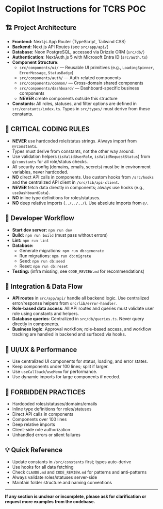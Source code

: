 # Copilot Instructions for TCRS POC

## 🏗️ Project Architecture
- **Frontend:** Next.js App Router (TypeScript, Tailwind CSS)
- **Backend:** Next.js API Routes (see `src/app/api/`)
- **Database:** Neon PostgreSQL, accessed via Drizzle ORM (`src/db/`)
- **Authentication:** NextAuth.js 5 with Microsoft Entra ID (`src/auth.ts`)
- **Component Structure:**
  - `src/components/ui/` — Reusable UI primitives (e.g., `LoadingSpinner`, `ErrorMessage`, `StatusBadge`)
  - `src/components/auth/` — Auth-related components
  - `src/components/common/` — Cross-domain shared components
  - `src/components/dashboard/` — Dashboard-specific business components
  - **NEVER** create components outside this structure
- **Constants:** All roles, statuses, and filter options are defined in `src/constants/index.ts`. Types in `src/types/` must derive from these constants.

## 🚨 CRITICAL CODING RULES
- **NEVER** use hardcoded role/status strings. Always import from `@/constants`.
- Types must derive from constants, not the other way around.
- Use validation helpers (`isValidUserRole`, `isValidRequestStatus`) from `@/constants` for all role/status checks.
- All security config (domains, emails, secrets) must be in environment variables, never hardcoded.
- **NO** direct API calls in components. Use custom hooks from `/src/hooks` and the centralized API client in `/src/lib/api-client`.
- **NEVER** fetch data directly in components; always use hooks (e.g., `useDashboardData`).
- **NO** inline type definitions for roles/statuses.
- **NO** deep relative imports (`../../../`). Use absolute imports from `@/`.

## 🧩 Developer Workflow
- **Start dev server:** `npm run dev`
- **Build:** `npm run build` (must pass without errors)
- **Lint:** `npm run lint`
- **Database:**
  - Generate migrations: `npm run db:generate`
  - Run migrations: `npm run db:migrate`
  - Seed: `npm run db:seed`
  - Reset: `npm run db:reset`
- **Testing:** (infra missing, see `CODE_REVIEW.md` for recommendations)

## 🔗 Integration & Data Flow
- **API routes** in `src/app/api/` handle all backend logic. Use centralized error/response helpers from `src/lib/error-handler`.
- **Role-based data access**: All API routes and queries must validate user role using constants and helpers.
- **Database queries**: Centralized in `src/db/queries.ts`. Never query directly in components.
- **Business logic**: Approval workflow, role-based access, and workflow tracking are handled in backend and surfaced via hooks.

## 🎨 UI/UX & Performance
- Use centralized UI components for status, loading, and error states.
- Keep components under 100 lines; split if larger.
- Use `useCallback`/`useMemo` for performance.
- Use dynamic imports for large components if needed.

## 🚫 FORBIDDEN PRACTICES
- Hardcoded roles/statuses/domains/emails
- Inline type definitions for roles/statuses
- Direct API calls in components
- Components over 100 lines
- Deep relative imports
- Client-side role authorization
- Unhandled errors or silent failures

## 💡 Quick Reference
- Update constants in `/src/constants` first; types auto-derive
- Use hooks for all data fetching
- Check `CLAUDE.md` and `CODE_REVIEW.md` for patterns and anti-patterns
- Always validate roles/statuses server-side
- Maintain folder structure and naming conventions

---

**If any section is unclear or incomplete, please ask for clarification or request more examples from the codebase.**

